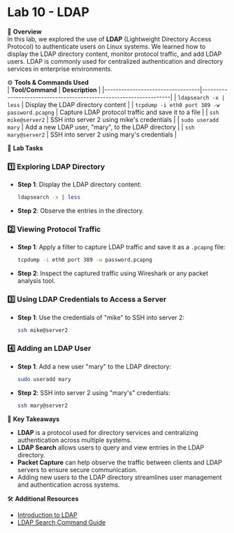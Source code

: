 
# Lab 10 - LDAP

📖 **Overview**  
In this lab, we explored the use of **LDAP** (Lightweight Directory Access Protocol) to authenticate users on Linux systems. We learned how to display the LDAP directory content, monitor protocol traffic, and add LDAP users. LDAP is commonly used for centralized authentication and directory services in enterprise environments.

⚙️ **Tools & Commands Used**  
| **Tool/Command**                | **Description**                                                   |
|----------------------------------|-------------------------------------------------------------------|
| `ldapsearch -x | less`           | Display the LDAP directory content                                |
| `tcpdump -i eth0 port 389 -w password.pcapng` | Capture LDAP protocol traffic and save it to a file             |
| `ssh mike@server2`               | SSH into server 2 using mike's credentials                       |
| `sudo useradd mary`              | Add a new LDAP user, "mary", to the LDAP directory               |
| `ssh mary@server2`               | SSH into server 2 using mary's credentials                       |

📂 **Lab Tasks**

### 1️⃣ **Exploring LDAP Directory**
- **Step 1**: Display the LDAP directory content:
  ```bash
  ldapsearch -x | less
  ```
- **Step 2**: Observe the entries in the directory.

### 2️⃣ **Viewing Protocol Traffic**
- **Step 1**: Apply a filter to capture LDAP traffic and save it as a `.pcapng` file:
  ```bash
  tcpdump -i eth0 port 389 -w password.pcapng
  ```
- **Step 2**: Inspect the captured traffic using Wireshark or any packet analysis tool.

### 3️⃣ **Using LDAP Credentials to Access a Server**
- **Step 1**: Use the credentials of "mike" to SSH into server 2:
  ```bash
  ssh mike@server2
  ```

### 4️⃣ **Adding an LDAP User**
- **Step 1**: Add a new user "mary" to the LDAP directory:
  ```bash
  sudo useradd mary
  ```
- **Step 2**: SSH into server 2 using "mary's" credentials:
  ```bash
  ssh mary@server2
  ```

🎯 **Key Takeaways**
- **LDAP** is a protocol used for directory services and centralizing authentication across multiple systems.
- **LDAP Search** allows users to query and view entries in the LDAP directory.
- **Packet Capture** can help observe the traffic between clients and LDAP servers to ensure secure communication.
- Adding new users to the LDAP directory streamlines user management and authentication across systems.

🛠 **Additional Resources**
- [Introduction to LDAP](https://www.openldap.org/doc/)
- [LDAP Search Command Guide](https://linux.die.net/man/1/ldapsearch)
